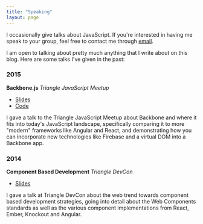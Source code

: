 ```yaml
---
title: "Speaking"
layout: page
---
```


I occasionally give talks about JavaScript.  If you're interested in having me speak to your group, feel free to contact me through [email](ben@benmccormick.org).

I am open to talking about pretty much anything that I write about on this blog.  Here are some talks I've given in the past:

### 2015

**Backbone.js** *Triangle JavaScript Meetup*

- [Slides]( http://www.slideshare.net/BenMcCormick/backbonemeetup)
- [Code](https://github.com/benmccormick/bb-comments/tree/master)

I gave a talk to the Triangle JavaScript Meetup about Backbone and where it fits into today's JavaScript landscape, specifically comparing it to more "modern" frameworks like Angular and React, and demonstrating how you can incorporate new technologies like Firebase and a virtual DOM into a Backbone app.

### 2014

**Component Based Development** *Triangle DevCon*

- [Slides](http://www.slideshare.net/BenMcCormick/component-based-development)

I gave a talk at Triangle DevCon about the web trend towards component based development strategies, going into detail about the Web Components standards as well as the various component implementations from React, Ember, Knockout and Angular.

